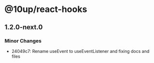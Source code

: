 # @10up/react-hooks

## 1.2.0-next.0

### Minor Changes

- 24049c7: Rename useEvent to useEventListener and fixing docs and files
